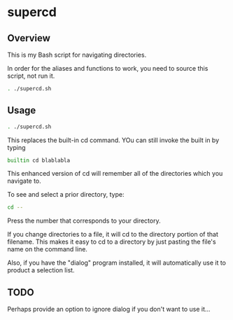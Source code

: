 # supercd

## Overview
This is my Bash script for navigating directories.  

In order for the aliases and functions to work, you need to source this script, not run it.

```bash
. ./supercd.sh
```

## Usage

```bash
. ./supercd.sh
```

This replaces the built-in cd command.  YOu can still invoke the built in by typing
```bash
builtin cd blablabla
```

This enhanced version of cd will remember all of the directories which you navigate to.

To see and select a prior directory, type:

```bash
cd --
```

Press the number that corresponds to your directory.

If you change directories to a file, it will cd to the directory portion of that filename. This makes it easy to cd to a directory by just pasting the file's name on the command line.

Also, if you have the "dialog" program installed, it will automatically use it to product a selection list.

## TODO

Perhaps provide an option to ignore dialog if you don't want to use it...


